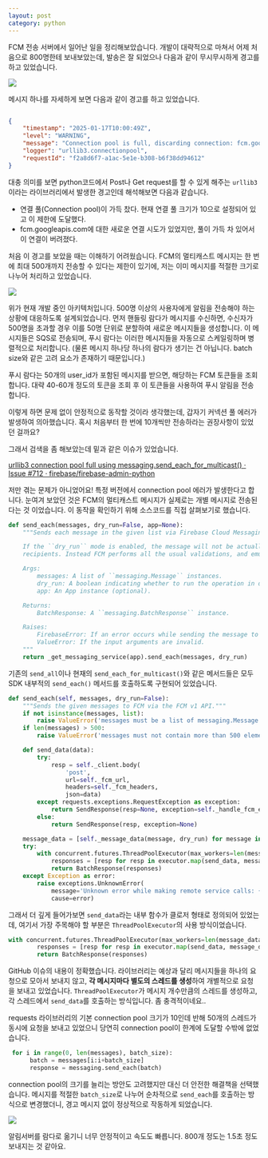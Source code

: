 ```yaml
---
layout: post
category: python
---
```


FCM 전송 서버에서 일어난 일을 정리해보았습니다. 개발이 대략적으로 마쳐서 어제 처음으로 800명한테 보내보았는데, 발송은 잘 되었으나 다음과 같이 무시무시하게 경고를 하고 있었습니다.

![](https://velog.velcdn.com/images/leehjhjhj/post/2bf8ee1e-0ca3-4bea-bbbe-fdb40599c8e8/image.png)

메시지 하나를 자세하게 보면 다음과 같이 경고를 하고 있었습니다.

```json

{
    "timestamp": "2025-01-17T10:00:49Z",
    "level": "WARNING",
    "message": "Connection pool is full, discarding connection: fcm.googleapis.com. Connection pool size: 10",
    "logger": "urllib3.connectionpool",
    "requestId": "f2a8d6f7-a1ac-5e1e-b308-b6f38dd94612"
}
```

대충 의미를 보면 python코드에서 Post나 Get request를 할 수 있게 해주는 `urllib3` 이라는 라이브러리에서 발생한 경고인데 해석해보면 다음과 같습니다.

- 연결 풀(Connection pool)이 가득 찼다. 현재 연결 풀 크기가 10으로 설정되어 있고 이 제한에 도달했다.
- fcm.googleapis.com에 대한 새로운 연결 시도가 있었지만, 풀이 가득 차 있어서 이 연결이 버려졌다.

처음 이 경고를 보았을 때는 이해하기 어려웠습니다. FCM의 멀티캐스트 메시지는 한 번에 최대 500개까지 전송할 수 있다는 제한이 있기에, 저는 이미 메시지를 적절한 크기로 나누어 처리하고 있었습니다.

![](https://velog.velcdn.com/images/leehjhjhj/post/df324ddb-8aad-4a29-8d83-3aa9a5090c47/image.png)

위가 현재 개발 중인 아키텍처입니다. 500명 이상의 사용자에게 알림을 전송해야 하는 상황에 대응하도록 설계되었습니다.
먼저 핸들링 람다가 메시지를 수신하면, 수신자가 500명을 초과할 경우 이를 50명 단위로 분할하여 새로운 메시지들을 생성합니다. 이 메시지들은 SQS로 전송되며, 푸시 람다는 이러한 메시지들을 자동으로 스케일링하며 병렬적으로 처리합니다. (물론 메시지 하나당 하나의 람다가 생기는 건 아닙니다. batch size와 같은 고려 요소가 존재하기 때문입니다.)

푸시 람다는 50개의 user_id가 포함된 메시지를 받으면, 해당하는 FCM 토큰들을 조회합니다.  대략 40-60개 정도의 토큰을 조회 후 이 토큰들을 사용하여 푸시 알림을 전송합니다.

이렇게 하면 문제 없이 안정적으로 동작할 것이라 생각했는데, 갑자기 커넥션 풀 에러가 발생하여 의아했습니다. 혹시 처음부터 한 번에 10개씩만 전송하라는 권장사항이 있었던 걸까요?

그래서 검색을 좀 해보았는데 밑과 같은 이슈가 있었습니다.

[urllib3 connection pool full using messaging.send_each_for_multicast() · Issue #712 · firebase/firebase-admin-python](https://github.com/firebase/firebase-admin-python/issues/712)

저만 겪는 문제가 아니었어요! 특정 버전에서 connection pool 에러가 발생한다고 합니다. 눈여겨 보았던 것은 FCM의 멀티캐스트 메시지가 실제로는 개별 메시지로 전송된다는 것 이었습니다. 이 동작을 확인하기 위해 소스코드를 직접 살펴보기로 했습니다.

```python
def send_each(messages, dry_run=False, app=None):
    """Sends each message in the given list via Firebase Cloud Messaging.

    If the ``dry_run`` mode is enabled, the message will not be actually delivered to the
    recipients. Instead FCM performs all the usual validations, and emulates the send operation.

    Args:
        messages: A list of ``messaging.Message`` instances.
        dry_run: A boolean indicating whether to run the operation in dry run mode (optional).
        app: An App instance (optional).

    Returns:
        BatchResponse: A ``messaging.BatchResponse`` instance.

    Raises:
        FirebaseError: If an error occurs while sending the message to the FCM service.
        ValueError: If the input arguments are invalid.
    """
    return _get_messaging_service(app).send_each(messages, dry_run)
```

기존의 `send_all`이나 현재의 `send_each_for_multicast()`와 같은 메서드들은 모두 SDK 내부적의 `send_each()` 메서드를 호출하도록 구현되어 있었습니다.

```python
def send_each(self, messages, dry_run=False):
    """Sends the given messages to FCM via the FCM v1 API."""
    if not isinstance(messages, list):
        raise ValueError('messages must be a list of messaging.Message instances.')
    if len(messages) > 500:
        raise ValueError('messages must not contain more than 500 elements.')

    def send_data(data):
        try:
            resp = self._client.body(
                'post',
                url=self._fcm_url,
                headers=self._fcm_headers,
                json=data)
        except requests.exceptions.RequestException as exception:
            return SendResponse(resp=None, exception=self._handle_fcm_error(exception))
        else:
            return SendResponse(resp, exception=None)

    message_data = [self._message_data(message, dry_run) for message in messages]
    try:
        with concurrent.futures.ThreadPoolExecutor(max_workers=len(message_data)) as executor:
            responses = [resp for resp in executor.map(send_data, message_data)]
            return BatchResponse(responses)
    except Exception as error:
        raise exceptions.UnknownError(
            message='Unknown error while making remote service calls: {0}'.format(error),
            cause=error)
```

그래서 더 깊게 들어가보면 `send_data`라는 내부 함수가 클로저 형태로 정의되어 있었는데, 여기서 가장 주목해야 할 부분은 `ThreadPoolExecutor`의 사용 방식이었습니다.

```python
with concurrent.futures.ThreadPoolExecutor(max_workers=len(message_data)) as executor:
        responses = [resp for resp in executor.map(send_data, message_data)]
        return BatchResponse(responses)
```

GitHub 이슈의 내용이 정확했습니다. 라이브러리는 예상과 달리 메시지들을 하나의 요청으로 모아서 보내지 않고, **각 메시지마다 별도의 스레드를 생성**하여 개별적으로 요청을 보내고 있었습니다. `ThreadPoolExecutor`가 메시지 개수만큼의 스레드를 생성하고, 각 스레드에서 `send_data`를 호출하는 방식입니다. 좀 충격적이네요..

requests 라이브러리의 기본 connection pool 크기가 10인데 반해 50개의 스레드가 동시에 요청을 보내고 있었으니 당연히 connection pool이 한계에 도달할 수밖에 없었습니다.

```python
 for i in range(0, len(messages), batch_size):
      batch = messages[i:i+batch_size]      
      response = messaging.send_each(batch)
```

connection pool의 크기를 늘리는 방안도 고려했지만 대신 더 안전한 해결책을 선택했습니다. 메시지를 적절한 `batch_size`로 나누어 순차적으로 `send_each`를 호출하는 방식으로 변경했더니, 경고 메시지 없이 정상적으로 작동하게 되었습니다.

![](https://velog.velcdn.com/images/leehjhjhj/post/17bf1bbd-0f0a-4c22-be4f-b37d4a79117a/image.png)

알림서버를 람다로 옮기니 너무 안정적이고 속도도 빠릅니다. 800개 정도는 1.5초 정도 보내지는 것 같아요.